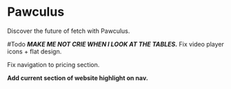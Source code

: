 # Pawculus
Discover the future of fetch with Pawculus.

#Todo
***MAKE ME NOT CRIE WHEN I LOOK AT THE TABLES.***
Fix video player icons + flat design.

Fix navigation to pricing section.

**Add current section of website highlight on nav.**

